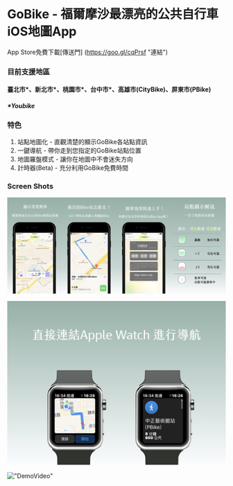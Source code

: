 # GoBike - 福爾摩沙最漂亮的公共自行車iOS地圖App

App Store免費下載[傳送門] (https://goo.gl/cqPrsf 
"連結")

### 目前支援地區 
#### 臺北市\*、新北市\*、桃園市\*、台中市\*、高雄市(CityBike)、屏東市(PBike)
##### \*Youbike


### 特色
1. 站點地圖化 - 直觀清楚的顯示GoBike各站點資訊
2. 一鍵導航 - 帶你走到您指定的GoBike站點位置
3. 地圖羅盤模式 - 讓你在地圖中不會迷失方向
4. 計時器(Beta) - 充分利用GoBike免費時間

### Screen Shots
!["ScreenShots"](https://github.com/TerryCK/GoBike/blob/master/Screen/GoBikeDemo.png)

!["ScreenShots"](https://github.com/TerryCK/GoBike/blob/master/Screen/applewatch.png)

!["DemoVideo"](http://giphy.com/gifs/26xBKwbTbIIcdsrWo)

